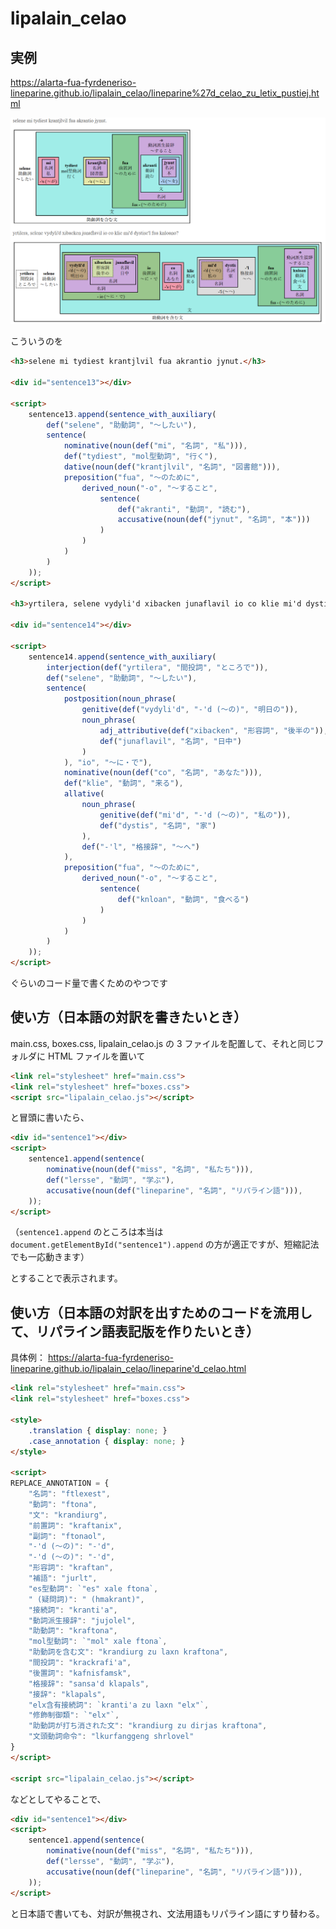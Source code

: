 # lipalain_celao

## 実例
https://alarta-fua-fyrdeneriso-lineparine.github.io/lipalain_celao/lineparine%27d_celao_zu_letix_pustiej.html

![](https://raw.githubusercontent.com/alarta-fua-fyrdeneriso-lineparine/lipalain_celao/master/klirma_fon_pustiej.png)

こういうのを

```html
<h3>selene mi tydiest krantjlvil fua akrantio jynut.</h3>

<div id="sentence13"></div>

<script>
	sentence13.append(sentence_with_auxiliary(
		def("selene", "助動詞", "〜したい"),
		sentence(
			nominative(noun(def("mi", "名詞", "私"))),
			def("tydiest", "mol型動詞", "行く"),
			dative(noun(def("krantjlvil", "名詞", "図書館"))),
			preposition("fua", "〜のために",
				derived_noun("-o", "〜すること",
					sentence(
						def("akranti", "動詞", "読む"),
						accusative(noun(def("jynut", "名詞", "本")))
					)
				)
			)
		)
	));
</script>

<h3>yrtilera, selene vydyli'd xibacken junaflavil io co klie mi'd dystise'l fua knloano?</h3>

<div id="sentence14"></div>

<script>
	sentence14.append(sentence_with_auxiliary(
		interjection(def("yrtilera", "間投詞", "ところで")),
		def("selene", "助動詞", "〜したい"),
		sentence(
			postposition(noun_phrase(
				genitive(def("vydyli'd", "-'d (〜の)", "明日の")),
				noun_phrase(
					adj_attributive(def("xibacken", "形容詞", "後半の")),
					def("junaflavil", "名詞", "日中")
				)
			), "io", "〜に・で"),
			nominative(noun(def("co", "名詞", "あなた"))),
			def("klie", "動詞", "来る"),
			allative(
				noun_phrase(
					genitive(def("mi'd", "-'d (〜の)", "私の")),
					def("dystis", "名詞", "家")
				),
				def("-'l", "格接辞", "〜へ")
			),
			preposition("fua", "〜のために",
				derived_noun("-o", "〜すること",
					sentence(
						def("knloan", "動詞", "食べる")
					)
				)
			)
		)
	));
</script>
```

ぐらいのコード量で書くためのやつです


## 使い方（日本語の対訳を書きたいとき）

main.css, boxes.css, lipalain_celao.js の 3 ファイルを配置して、それと同じフォルダに HTML ファイルを置いて

```html
<link rel="stylesheet" href="main.css">
<link rel="stylesheet" href="boxes.css">
<script src="lipalain_celao.js"></script>
```

と冒頭に書いたら、

```html
<div id="sentence1"></div>
<script>
	sentence1.append(sentence(
		nominative(noun(def("miss", "名詞", "私たち"))),
		def("lersse", "動詞", "学ぶ"),
		accusative(noun(def("lineparine", "名詞", "リパライン語"))),
	));
</script>
```

（`sentence1.append` のところは本当は `document.getElementById("sentence1").append` の方が適正ですが、短縮記法でも一応動きます）

とすることで表示されます。

## 使い方（日本語の対訳を出すためのコードを流用して、リパライン語表記版を作りたいとき）

具体例：
https://alarta-fua-fyrdeneriso-lineparine.github.io/lipalain_celao/lineparine'd_celao.html

```html
<link rel="stylesheet" href="main.css">
<link rel="stylesheet" href="boxes.css">

<style>
	.translation { display: none; }
	.case_annotation { display: none; }
</style>

<script>
REPLACE_ANNOTATION = {
	"名詞": "ftlexest",
	"動詞": "ftona",
	"文": "krandiurg",
	"前置詞": "kraftanix",
	"副詞": "ftonaol",
	"-'d (～の)": "-'d",
	"-'d (〜の)": "-'d",
	"形容詞": "kraftan",
	"補語": "jurlt",
	"es型動詞": `"es" xale ftona`,
	" (疑問詞)": " (hmakrant)",
	"接続詞": "kranti'a",
	"動詞派生接辞": "jujolel",
	"助動詞": "kraftona",
	"mol型動詞": `"mol" xale ftona`,
	"助動詞を含む文": "krandiurg zu laxn kraftona",
	"間投詞": "krackrafi'a",
	"後置詞": "kafnisfamsk",
	"格接辞": "sansa'd klapals",
	"接辞": "klapals",
	"elx含有接続詞": `kranti'a zu laxn "elx"`,
	"修飾制御類": `"elx"`,
	"助動詞が打ち消された文": "krandiurg zu dirjas kraftona",
	"文頭動詞命令": "lkurfanggeng shrlovel"
}
</script>

<script src="lipalain_celao.js"></script>
```

などとしてやることで、


```html
<div id="sentence1"></div>
<script>
	sentence1.append(sentence(
		nominative(noun(def("miss", "名詞", "私たち"))),
		def("lersse", "動詞", "学ぶ"),
		accusative(noun(def("lineparine", "名詞", "リパライン語"))),
	));
</script>
```

と日本語で書いても、対訳が無視され、文法用語もリパライン語にすり替わる。

